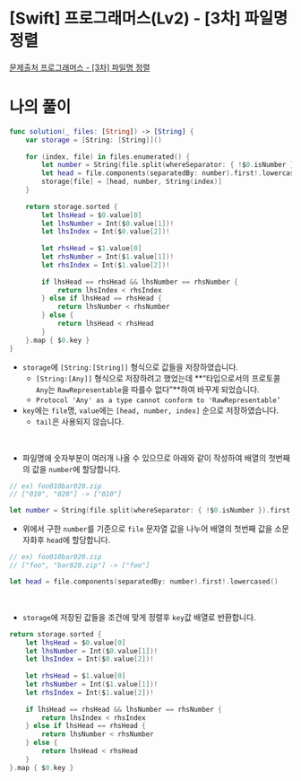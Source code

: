 # [Swift] 프로그래머스(Lv2) - [3차] 파일명 정렬

[문제출처 프로그래머스 - [3차] 파일명 정렬](https://school.programmers.co.kr/learn/courses/30/lessons/17686)

# 나의 풀이

```swift
func solution(_ files: [String]) -> [String] {
    var storage = [String: [String]]()
    
    for (index, file) in files.enumerated() {
        let number = String(file.split(whereSeparator: { !$0.isNumber }).first!)
        let head = file.components(separatedBy: number).first!.lowercased()
        storage[file] = [head, number, String(index)]
    }
   
    return storage.sorted {
        let lhsHead = $0.value[0]
        let lhsNumber = Int($0.value[1])!
        let lhsIndex = Int($0.value[2])!
        
        let rhsHead = $1.value[0]
        let rhsNumber = Int($1.value[1])!
        let rhsIndex = Int($1.value[2])!
        
        if lhsHead == rhsHead && lhsNumber == rhsNumber {
            return lhsIndex < rhsIndex
        } else if lhsHead == rhsHead {
            return lhsNumber < rhsNumber
        } else {
            return lhsHead < rhsHead
        }
    }.map { $0.key }
}
```

- `storage`에 `[String:[String]]` 형식으로 값들을 저장하였습니다.
    - `[String:[Any]]` 형식으로 저장하려고 했었는데 **“타입으로서의 프로토콜 `Any`는 `RawRepresentable`을 따를수 없다”**하여 바꾸게 되었습니다.
    - `Protocol 'Any' as a type cannot conform to 'RawRepresentable’`
- `key`에는 `file`명, `value`에는 `[head, number, index]` 순으로 저장하였습니다.
    - `tail`은 사용되지 않습니다.

<br>

- 파일명에 숫자부분이 여러개 나올 수 있으므로 아래와 같이 작성하여 배열의 첫번째의 값을 `number`에 할당합니다.

```swift
// ex) foo010bar020.zip
// ["010", "020"] -> ["010"]

let number = String(file.split(whereSeparator: { !$0.isNumber }).first!)
```

- 위에서 구한 `number`를 기준으로 `file` 문자열 값을 나누어 배열의 첫번째 값을 소문자화후 `head`에 할당합니다.

```swift
// ex) foo010bar020.zip
// ["foo", "bar020.zip"] -> ["foo"]

let head = file.components(separatedBy: number).first!.lowercased()
```

<br>

- `storage`에 저장된 값들을 조건에 맞게 정렬후 `key`값 배열로 반환합니다.

```swift
return storage.sorted {
    let lhsHead = $0.value[0]
    let lhsNumber = Int($0.value[1])!
    let lhsIndex = Int($0.value[2])!
        
    let rhsHead = $1.value[0]
    let rhsNumber = Int($1.value[1])!
    let rhsIndex = Int($1.value[2])!
        
    if lhsHead == rhsHead && lhsNumber == rhsNumber {
        return lhsIndex < rhsIndex
    } else if lhsHead == rhsHead {
        return lhsNumber < rhsNumber
    } else {
        return lhsHead < rhsHead
    }
}.map { $0.key }
```
